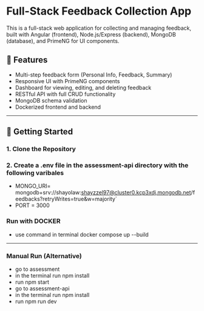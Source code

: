 # Full-Stack Feedback Collection App

This is a full-stack web application for collecting and managing feedback, built with Angular (frontend), Node.js/Express (backend), MongoDB (database), and PrimeNG for UI components.

## 🌟 Features

- Multi-step feedback form (Personal Info, Feedback, Summary)
- Responsive UI with PrimeNG components
- Dashboard for viewing, editing, and deleting feedback
- RESTful API with full CRUD functionality
- MongoDB schema validation
- Dockerized frontend and backend

---

## 🚀 Getting Started

### 1. Clone the Repository

### 2. Create a .env file in the assessment-api directory with the following varibales 
- MONGO_URI= mongodb+srv://shayolaw:shayzzel97@cluster0.kcp3xdj.mongodb.net/feedbacks?retryWrites=true&w=majority`
- PORT = 3000

### Run with DOCKER
 - use command in terminal docker compose up --build

---

### Manual Run (Alternative)

-  go to assessment
-  in the terminal run npm install 
-  run npm start
-  go to assessment-api
-  in the terminal run npm install 
-  run npm run dev

